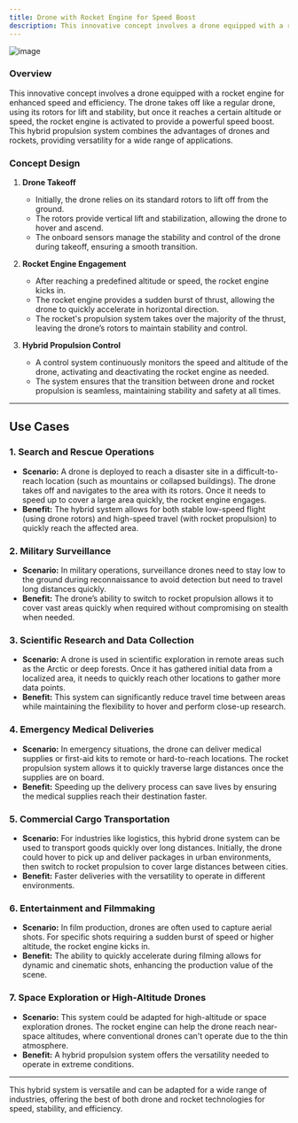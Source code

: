 ```yaml
---
title: Drone with Rocket Engine for Speed Boost
description: This innovative concept involves a drone equipped with a rocket engine for enhanced speed and efficiency.
---
```


![image](/images/rocketdrone.png)
### Overview
This innovative concept involves a drone equipped with a rocket engine for enhanced speed and efficiency. The drone takes off like a regular drone, using its rotors for lift and stability, but once it reaches a certain altitude or speed, the rocket engine is activated to provide a powerful speed boost. This hybrid propulsion system combines the advantages of drones and rockets, providing versatility for a wide range of applications.

### Concept Design

1. **Drone Takeoff**
   - Initially, the drone relies on its standard rotors to lift off from the ground.
   - The rotors provide vertical lift and stabilization, allowing the drone to hover and ascend.
   - The onboard sensors manage the stability and control of the drone during takeoff, ensuring a smooth transition.

2. **Rocket Engine Engagement**
   - After reaching a predefined altitude or speed, the rocket engine kicks in.
   - The rocket engine provides a sudden burst of thrust, allowing the drone to quickly accelerate in horizontal direction.
   - The rocket's propulsion system takes over the majority of the thrust, leaving the drone’s rotors to maintain stability and control.

3. **Hybrid Propulsion Control**
   - A control system continuously monitors the speed and altitude of the drone, activating and deactivating the rocket engine as needed.
   - The system ensures that the transition between drone and rocket propulsion is seamless, maintaining stability and safety at all times.

---

## Use Cases

### 1. **Search and Rescue Operations**
   - **Scenario:** A drone is deployed to reach a disaster site in a difficult-to-reach location (such as mountains or collapsed buildings). The drone takes off and navigates to the area with its rotors. Once it needs to speed up to cover a large area quickly, the rocket engine engages.
   - **Benefit:** The hybrid system allows for both stable low-speed flight (using drone rotors) and high-speed travel (with rocket propulsion) to quickly reach the affected area.

### 2. **Military Surveillance**
   - **Scenario:** In military operations, surveillance drones need to stay low to the ground during reconnaissance to avoid detection but need to travel long distances quickly.
   - **Benefit:** The drone’s ability to switch to rocket propulsion allows it to cover vast areas quickly when required without compromising on stealth when needed.

### 3. **Scientific Research and Data Collection**
   - **Scenario:** A drone is used in scientific exploration in remote areas such as the Arctic or deep forests. Once it has gathered initial data from a localized area, it needs to quickly reach other locations to gather more data points.
   - **Benefit:** This system can significantly reduce travel time between areas while maintaining the flexibility to hover and perform close-up research.

### 4. **Emergency Medical Deliveries**
   - **Scenario:** In emergency situations, the drone can deliver medical supplies or first-aid kits to remote or hard-to-reach locations. The rocket propulsion system allows it to quickly traverse large distances once the supplies are on board.
   - **Benefit:** Speeding up the delivery process can save lives by ensuring the medical supplies reach their destination faster.

### 5. **Commercial Cargo Transportation**
   - **Scenario:** For industries like logistics, this hybrid drone system can be used to transport goods quickly over long distances. Initially, the drone could hover to pick up and deliver packages in urban environments, then switch to rocket propulsion to cover large distances between cities.
   - **Benefit:** Faster deliveries with the versatility to operate in different environments.

### 6. **Entertainment and Filmmaking**
   - **Scenario:** In film production, drones are often used to capture aerial shots. For specific shots requiring a sudden burst of speed or higher altitude, the rocket engine kicks in.
   - **Benefit:** The ability to quickly accelerate during filming allows for dynamic and cinematic shots, enhancing the production value of the scene.

### 7. **Space Exploration or High-Altitude Drones**
   - **Scenario:** This system could be adapted for high-altitude or space exploration drones. The rocket engine can help the drone reach near-space altitudes, where conventional drones can't operate due to the thin atmosphere.
   - **Benefit:** A hybrid propulsion system offers the versatility needed to operate in extreme conditions.

---

This hybrid system is versatile and can be adapted for a wide range of industries, offering the best of both drone and rocket technologies for speed, stability, and efficiency.